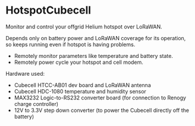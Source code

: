 # HotspotCubecell

Monitor and control your offgrid Helium hotspot over LoRaWAN.

Depends only on battery power and LoRaWAN coverage for its operation, so keeps running even if hotspot is having problems.

- Remotely monitor parameters like temperature and battery state.
- Remotely power cycle your hotspot and cell modem.

Hardware used:
* Cubecell HTCC-AB01 dev board and LoRaWAN antenna
* Cubecell HDC-1080 temperature and humidity sensor
* MAX3232 Logic-to-RS232 converter board (for connection to Renogy charge controller)
* 12V to 3.3V step down converter (to power the Cubecell directly off the battery)
 
